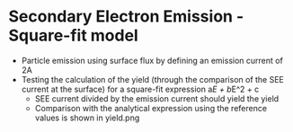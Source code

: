 # Secondary Electron Emission - Square-fit model
* Particle emission using surface flux by defining an emission current of 2A
* Testing the calculation of the yield (through the comparison of the SEE current at the surface) for a square-fit expression a*E + b*E^2 + c
  * SEE current divided by the emission current should yield the yield
  * Comparison with the analytical expression using the reference values is shown in yield.png